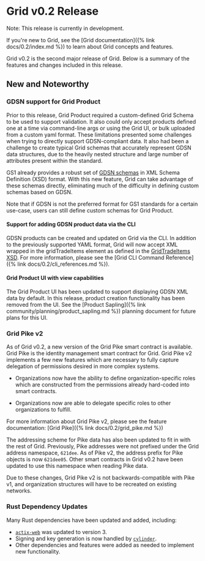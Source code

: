 # Grid v0.2 Release

<!--
  Copyright 2018-2021 Cargill Incorporated
  Licensed under Creative Commons Attribution 4.0 International License
  https://creativecommons.org/licenses/by/4.0/
-->

Note: This release is currently in development.

If you're new to Grid, see the [Grid documentation]({% link docs/0.2/index.md %})
to learn about Grid concepts and features.

Grid v0.2 is the second major release of Grid. Below is a summary of the
features and changes included in this release.

## New and Noteworthy

### GDSN support for Grid Product

Prior to this release, Grid Product required a custom-defined Grid Schema to be
used to support validation. It also could only accept products defined one at a
time via command-line args or using the Grid UI, or bulk uploaded from a custom
yaml format. These limitations presented some challenges when trying to directly
support GDSN-compliant data. It also had been a challenge to create typical Grid
schemas that accurately represent GDSN data structures, due to the heavily
nested structure and large number of attributes present within the standard.

GS1 already provides a robust set of
[GDSN schemas](http://www.gdsregistry.org/3.1/schemas/gs1/gdsn/) in XML Schema
Definition (XSD) format. With this new feature, Grid can take advantage of these
schemas directly, eliminating much of the difficulty in defining custom schemas
based on GDSN.

Note that if GDSN is not the preferred format for GS1 standards for a certain
use-case, users can still define custom schemas for Grid Product.

#### Support for adding GDSN product data via the CLI

GDSN products can be created and updated on Grid via the CLI. In addition to the
previously supported YAML format, Grid will now accept XML wrapped in the
gridTradeItems element as defined in the
[GridTradeItems XSD](https://github.com/hyperledger/grid/blob/main/sdk/src/products/gdsn/GridTradeItems.xsd).
For more information, please see the
[Grid CLI Command Reference]({% link docs/0.2/cli_references.md %}).

#### Grid Product UI with view capabilities

The Grid Product UI has been updated to support displaying GDSN XML data by
default. In this release, product creation functionality has been removed from
the UI. See the [Product Sapling]({% link community/planning/product_sapling.md %})
planning document for future plans for this UI.

### Grid Pike v2

As of Grid v0.2, a new version of the Grid Pike smart contract is available.
Grid Pike is the identity management smart contract for Grid. Grid Pike v2
implements a few new features which are necessary to fully capture delegation of
permissions desired in more complex systems.

- Organizations now have the ability to define organization-specific roles
  which are constructed from the permissions already hard-coded into smart
  contracts.

- Organizations now are able to delegate specific roles to other organizations
  to fulfill.

For more information about Grid Pike v2, please see the feature documentation:
[Grid Pike]({% link docs/0.2/grid_pike.md %})

The addressing scheme for Pike data has also been updated to fit in with the
rest of Grid. Previously, Pike addresses were not prefixed under the Grid
address namespace, `621dee`. As of Pike v2, the address prefix for Pike objects
is now `621dee05`. Other smart contracts in Grid v0.2 have been updated to use
this namespace when reading Pike data.

Due to these changes, Grid Pike v2 is not backwards-compatible with Pike v1, and
organization structures will have to be recreated on existing networks.

### Rust Dependency Updates

Many Rust dependencies have been updated and added, including:

- [`actix-web`](https://github.com/actix/actix-web) was updated to version 3.
- Signing and key generation is now handled by [`cylinder`](https://github.com/cargill/cylinder).
- Other dependencies and features were added as needed to implement new
  functionality.
